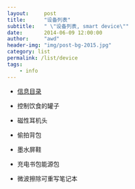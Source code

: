 ```yaml
---
layout:     post
title:      "设备列表"
subtitle:   " \"设备列表, smart device\""
date:       2014-06-09 12:00:00
author:     "awd"
header-img: "img/post-bg-2015.jpg"
category: list
permalink: /list/device
tags:
    - info
---
```

- [信息目录](/info/)

- 控制饮食的罐子
- 磁性耳机头
- 偷拍背包
- 墨水屏鞋
- 充电书包能源包
- 微波擦除可重写笔记本
